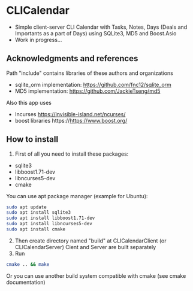 # CLICalendar
* Simple client-server CLI Calendar with Tasks, Notes, Days (Deals and Importants as a part of Days) using SQLite3, MD5 and Boost.Asio
* Work in progress...

## Acknowledgments and references
Path "include" contains libraries of these authors and organizations

* sqlite_orm implementation: https://github.com/fnc12/sqlite_orm
* MD5        implementation: https://github.com/JackieTseng/md5

Also this app uses

* lncurses                   https://invisible-island.net/ncurses/
* boost libraries            https://https://www.boost.org/

## How to install
1. First of all you need to install these packages:
* sqlite3
* libboost1.71-dev
* libncurses5-dev
* cmake

You can use apt package manager (example for Ubuntu):
```bash
sudo apt update
sudo apt install sqlite3
sudo apt install libboost1.71-dev
sudo apt install libncurses5-dev
sudo apt install cmake
```
2. Then create directory named "build" at CLICalendarClient (or CLICalendarServer)
Cient and Server are built separately
3. Run
```bash
cmake .. && make
```
Or you can use another build system compatible with cmake (see cmake documentation)


